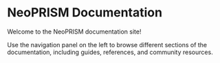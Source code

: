 # NeoPRISM Documentation

Welcome to the NeoPRISM documentation site!

Use the navigation panel on the left to browse different sections of the documentation, including guides, references, and community resources.
